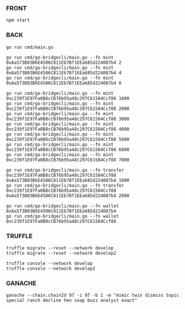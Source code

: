 ### FRONT
    npm start

### BACK
    go run cmd/main.go

    go run cmd/go-bridgecli/main.go --fn mint 0xAa573B03B6E4506C811Eb7Bf1EEa685d224087b4 2
    go run cmd/go-bridgecli/main.go --fn mint 0xAa573B03B6E4506C811Eb7Bf1EEa685d224087b4 4
    go run cmd/go-bridgecli/main.go --fn mint 0xAa573B03B6E4506C811Eb7Bf1EEa685d224087b4 8

    go run cmd/go-bridgecli/main.go --fn mint 0xc239f1E97Fa0B8cCB76b95a48c297C61584Ccf88 1000
    go run cmd/go-bridgecli/main.go --fn mint 0xc239f1E97Fa0B8cCB76b95a48c297C61584Ccf88 2000
    go run cmd/go-bridgecli/main.go --fn mint 0xc239f1E97Fa0B8cCB76b95a48c297C61584Ccf88 3000
    go run cmd/go-bridgecli/main.go --fn mint 0xc239f1E97Fa0B8cCB76b95a48c297C61584Ccf88 4000
    go run cmd/go-bridgecli/main.go --fn mint 0xc239f1E97Fa0B8cCB76b95a48c297C61584Ccf88 5000
    go run cmd/go-bridgecli/main.go --fn mint 0xc239f1E97Fa0B8cCB76b95a48c297C61584Ccf88 6000
    go run cmd/go-bridgecli/main.go --fn mint 0xc239f1E97Fa0B8cCB76b95a48c297C61584Ccf88 7000

    go run cmd/go-bridgecli/main.go --fn transfer 0xc239f1E97Fa0B8cCB76b95a48c297C61584Ccf88 0xAa573B03B6E4506C811Eb7Bf1EEa685d224087b4 1000
    go run cmd/go-bridgecli/main.go --fn transfer 0xc239f1E97Fa0B8cCB76b95a48c297C61584Ccf88 0xAa573B03B6E4506C811Eb7Bf1EEa685d224087b4 2000

    go run cmd/go-bridgecli/main.go --fn wallet 0xAa573B03B6E4506C811Eb7Bf1EEa685d224087b4
    go run cmd/go-bridgecli/main.go --fn wallet 0xc239f1E97Fa0B8cCB76b95a48c297C61584Ccf88


### TRUFFLE
    truffle migrate --reset --network develop
    truffle migrate --reset --network develop2

    truffle console --network develop
    truffle console --network develop2

### GANACHE
    ganache --chain.chainId 97 -i 97 -b 1 -m "mimic twin dismiss topic special ranch decline hen soap buzz analyst exact"

